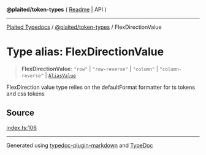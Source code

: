 **@plaited/token-types** ( [Readme](../README.md) \| API )

***

[Plaited Typedocs](../../../modules.md) / [@plaited/token-types](../modules.md) / FlexDirectionValue

# Type alias: FlexDirectionValue

> **FlexDirectionValue**: `"row"` \| `"row-reverse"` \| `"column"` \| `"column-reverse"` \| [`AliasValue`](AliasValue.md)

FlexDirection value type relies on the defaultFormat formatter for ts tokens and css tokens

## Source

[index.ts:106](https://github.com/plaited/plaited/blob/b151218/libs/token-types/src/index.ts#L106)

***

Generated using [typedoc-plugin-markdown](https://www.npmjs.com/package/typedoc-plugin-markdown) and [TypeDoc](https://typedoc.org/)
